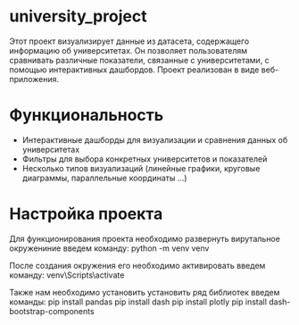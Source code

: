 # university_project
Этот проект визуализирует данные из датасета, содержащего информацию об университетах. Он позволяет пользователям сравнивать различные показатели, связанные с университетами, с помощью интерактивных дашбордов.
Проект реализован в виде веб-приложения.

# Функциональность
- Интерактивные дашборды для визуализации и сравнения данных об университетах
- Фильтры для выбора конкретных университетов и показателей
- Несколько типов визуализаций (линейные графики, круговые диаграммы, параллельные координаты ...)

# Настройка проекта 
Для функционирования проекта необходимо развернуть вирутальное окружениние 
введем команду:
python -m venv venv

После создания окружения его необходимо активировать
введем команду:
venv\Scripts\activate

Также нам необходимо установить установить ряд библиотек 
введем команды:
pip install pandas
pip install dash
pip install plotly
pip install dash-bootstrap-components


